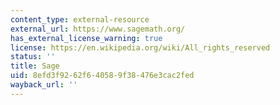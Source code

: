 ```yaml
---
content_type: external-resource
external_url: https://www.sagemath.org/
has_external_license_warning: true
license: https://en.wikipedia.org/wiki/All_rights_reserved
status: ''
title: Sage
uid: 8efd3f92-62f6-4058-9f38-476e3cac2fed
wayback_url: ''
---
```

